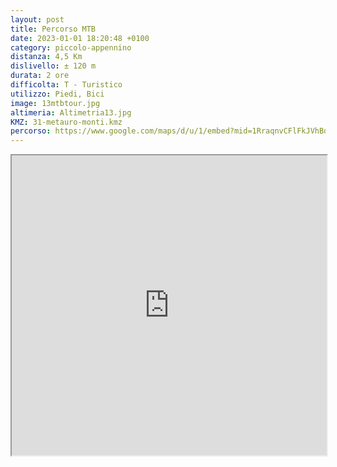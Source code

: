 ```yaml
---
layout: post
title: Percorso MTB
date: 2023-01-01 18:20:48 +0100
category: piccolo-appennino
distanza: 4,5 Km
dislivello:	± 120 m
durata:	2 ore
difficolta:	T - Turistico
utilizzo: Piedi, Bici
image: 13mtbtour.jpg
altimeria: Altimetria13.jpg
KMZ: 31-metauro-monti.kmz
percorso: https://www.google.com/maps/d/u/1/embed?mid=1RraqnvCFlFkJVhBqPXE4azZWNeoxesw&ehbc=2E312F
---
```




<iframe src="https://www.google.com/maps/d/u/1/embed?mid=1RraqnvCFlFkJVhBqPXE4azZWNeoxesw&ehbc=2E312F" width="100%" height="480"></iframe>